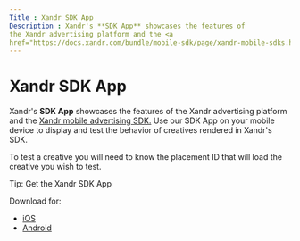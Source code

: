 ```yaml
---
Title : Xandr SDK App
Description : Xandr's **SDK App** showcases the features of
the Xandr advertising platform and the <a
href="https://docs.xandr.com/bundle/mobile-sdk/page/xandr-mobile-sdks.html"
---
```



# Xandr SDK App



Xandr's **SDK App** showcases the features of
the Xandr advertising platform and the <a
href="https://docs.xandr.com/bundle/mobile-sdk/page/xandr-mobile-sdks.html"
class="xref" target="_blank">Xandr mobile
advertising SDK.</a> Use our SDK App on your mobile device to display
and test the behavior of creatives rendered in
Xandr's SDK.

To test a creative you will need to know the placement ID that will load
the creative you wish to test.



Tip: Get the
Xandr SDK App

Download for:

- <a
  href="https://itunes.apple.com/us/app/appnexussdkapp/id736869833?mt=8"
  class="xref" target="_blank">iOS</a>
- <a
  href="https://play.google.com/store/apps/details?id=com.appnexus.opensdkapp"
  class="xref" target="_blank">Android</a>






